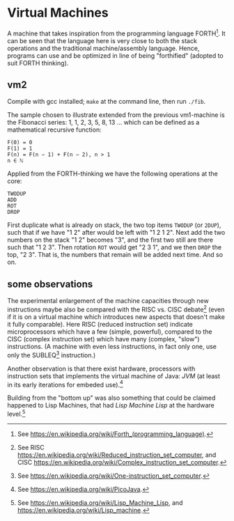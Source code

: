 # Virtual Machines

A machine that takes inspiration from the programming language FORTH[^1].
It can be seen that the language here is very close to both the stack operations
and the traditional machine/assembly language. Hence, programs can use and be optimized
in line of being "forthified" (adopted to suit FORTH thinking).

[^1]: See https://en.wikipedia.org/wiki/Forth_(programming_language).

## vm2

Compile with gcc installed; `make` at the command line, then run `./fib`.

The sample chosen to illustrate extended from the previous vm1-machine is the Fibonacci series:
1, 1, 2, 3, 5, 8, 13 ... which can be defined as a mathematical recursive function:

```
F(0) = 0
F(1) = 1
F(n) = F(n − 1) + F(n − 2), n > 1
n ∈ ℕ
```

Applied from the FORTH-thinking we have the following operations at the core:

```
TWODUP
ADD
ROT
DROP
```

First duplicate what is already on stack, the two top items `TWODUP` (or `2DUP`),
such that if we have "1 2" after would be left with "1 2 1 2".
Next add the two numbers on the stack "1 2" becomes "3", and the first two still
are there such that "1 2 3". Then rotation `ROT` would get "2 3 1", and we then `DROP` the top,
"2 3". That is, the numbers that remain will be added next time. And so on.

## some observations

The experimental enlargement of the machine capacities through new instructions maybe also be compared
with the RISC vs. CISC debate[^2] (even if it is on a virtual machine which introduces new
aspects that doesn't make it fully comparable). Here RISC (reduced instruction set) indicate
microprocessors which have a few (simple, powerful), compared to the CISC (complex
instruction set) which have many (complex, "slow") instructions. (A machine with even less
instructions, in fact only one, use only the SUBLEQ[^3] instruction.)

[^2]: See RISC https://en.wikipedia.org/wiki/Reduced_instruction_set_computer, and CISC https://en.wikipedia.org/wiki/Complex_instruction_set_computer.
[^3]: See https://en.wikipedia.org/wiki/One-instruction_set_computer.

Another observation is that there exist hardware, processors with instruction sets that implements the
virtual machine of Java: *JVM* (at least in its early iterations for embeded use).[^4]

[^4]: See https://en.wikipedia.org/wiki/PicoJava.

Building from the "bottom up" was also something that could be claimed happened to Lisp
Machines, that had *Lisp Machine Lisp* at the hardware level.[^5]

[^5]: See https://en.wikipedia.org/wiki/Lisp_Machine_Lisp, and https://en.wikipedia.org/wiki/Lisp_machine.
